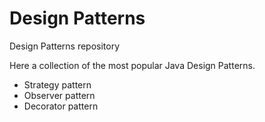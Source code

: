 # Design Patterns
 Design Patterns repository

Here a collection of the most popular Java Design Patterns.

* Strategy pattern
* Observer pattern
* Decorator pattern
